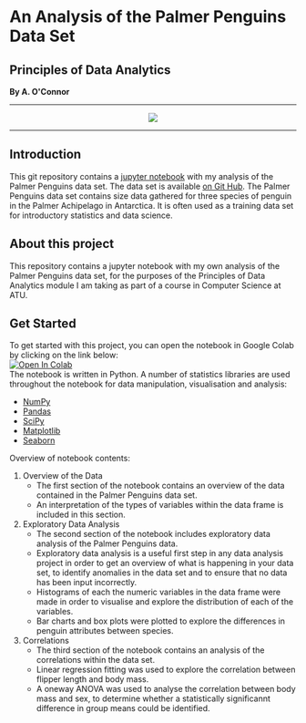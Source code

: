 # An Analysis of the Palmer Penguins Data Set
## Principles of Data Analytics
**By A. O'Connor**
*********
<p align ="center"><img src="https://allisonhorst.github.io/palmerpenguins/logo.png" /></p>

*********

## Introduction 
This git repository contains a [jupyter notebook](https://github.com/a-o-connor/palmerpenguins_data_analytics/blob/main/palmerpenguinsanalysis.ipynb) with my analysis of the Palmer Penguins data set.
The data set is available [on Git Hub](https://allisonhorst.github.io/palmerpenguins/articles/intro.html).
The Palmer Penguins data set contains size data gathered for three species of penguin in the Palmer Achipelago in Antarctica. It is often used as a training data set for introductory statistics and data science.
## About this project
This repository contains a jupyter notebook with my own analysis of the Palmer Penguins data set, for the purposes of the Principles of Data Analytics module I am taking as part of a course in Computer Science at ATU.
## Get Started
To get started with this project, you can open the notebook in Google Colab by clicking on the link below:\
<a target="_blank" href="https://colab.research.google.com/github/a-o-connor/palmerpenguins_data_analytics/blob/main/palmerpenguinsanalysis.ipynb">
  <img src="https://colab.research.google.com/assets/colab-badge.svg" alt="Open In Colab"/>
</a>
\
The notebook is written in Python. A number of statistics libraries are used throughout the notebook for data manipulation, visualisation and analysis:
- [NumPy](https://numpy.org/doc/stable/index.html) 
- [Pandas](https://pandas.pydata.org/)
- [SciPy](https://scipy.org/)
- [Matplotlib](https://matplotlib.org/)
- [Seaborn](https://seaborn.pydata.org/) 

Overview of notebook contents: 
1. Overview of the Data 
    - The first section of the notebook contains an overview of the data contained in the Palmer Penguins data set. 
    - An interpretation of the types of variables within the data frame is included in this section. 
2. Exploratory Data Analysis
    - The second section of the notebook includes exploratory data analysis of the Palmer Penguins data.
    - Exploratory data analysis is a useful first step in any data analysis project in order to get an overview of what is happening in your data set, to identify anomalies in the data set and to ensure that no data has been input incorrectly.  
    - Histograms of each the numeric variables in the data frame were made in order to visualise and explore the distribution of each of the variables. 
    - Bar charts and box plots were plotted to explore the differences in penguin attributes between species.
3. Correlations
    - The third section of the notebook contains an analysis of the correlations within the data set. 
    - Linear regression fitting was used to explore the correlation between flipper length and body mass. 
    - A oneway ANOVA was used to analyse the correlation between body mass and sex, to determine whether a statistically significannt difference in group means could be identified. 
